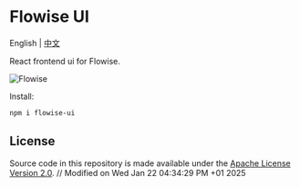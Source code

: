 <!-- markdownlint-disable MD030 -->

# Flowise UI

English | [中文](./README-ZH.md)

React frontend ui for Flowise.

![Flowise](https://github.com/FlowiseAI/Flowise/blob/main/images/flowise.gif?raw=true)

Install:

```bash
npm i flowise-ui
```

## License

Source code in this repository is made available under the [Apache License Version 2.0](https://github.com/FlowiseAI/Flowise/blob/master/LICENSE.md).
// Modified on Wed Jan 22 04:34:29 PM +01 2025
